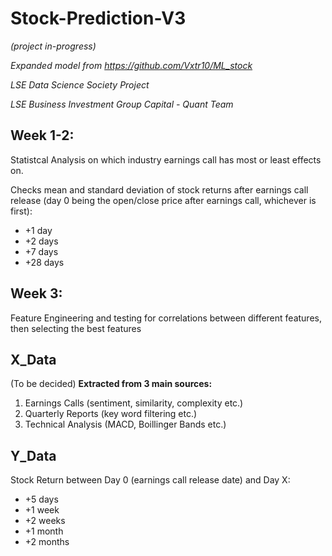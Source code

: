 # Stock-Prediction-V3
*(project in-progress)*

*Expanded model from https://github.com/Vxtr10/ML_stock*

*LSE Data Science Society Project*

*LSE Business Investment Group Capital - Quant Team*

**Week 1-2:**
----
Statistcal Analysis on which industry earnings call has most or least effects on.

Checks mean and standard deviation of stock returns after earnings call release (day 0 being the open/close price after earnings call, whichever is first):

+ +1 day
+ +2 days
+ +7 days
+ +28 days

**Week 3:**
-----
Feature Engineering and testing for correlations between different features, then selecting the best features






X_Data
-------
(To be decided)
**Extracted from 3 main sources:**
1. Earnings Calls (sentiment, similarity, complexity etc.)
2. Quarterly Reports (key word filtering etc.)
3. Technical Analysis (MACD, Boillinger Bands etc.)


Y_Data
-------
Stock Return between Day 0 (earnings call release date) and Day X:
+ +5 days
+ +1 week
+ +2 weeks
+ +1 month
+ +2 months








